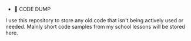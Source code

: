 - 👀 CODE DUMP

I use this repository to store any old code that isn't being actively used or needed. Mainly short code samples from my school lessons will be stored here.
